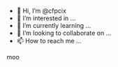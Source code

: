 - 👋 Hi, I’m @cfpcix
- 👀 I’m interested in ...
- 🌱 I’m currently learning ...
- 💞️ I’m looking to collaborate on ...
- 📫 How to reach me ...

<!---
cfpcix/cfpcix is a ✨ special ✨ repository because its `README.md` (this file) appears on your GitHub profile.
You can click the Preview link to take a look at your changes.
--->

moo
